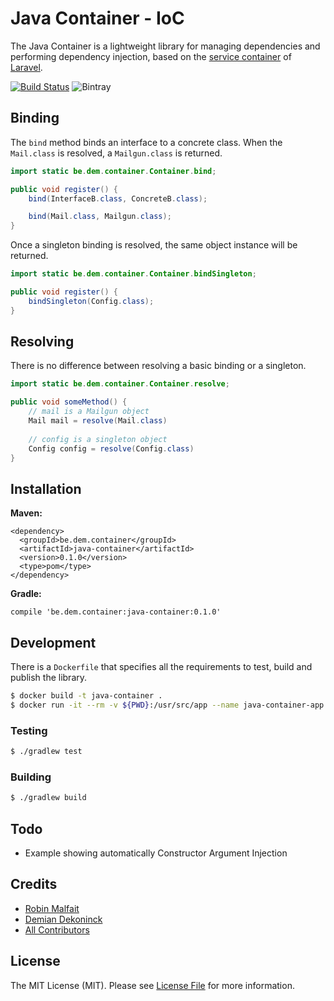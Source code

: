 # Java Container - IoC

The Java Container is a lightweight library for managing dependencies and performing dependency injection, based on the [service container](https://laravel.com/docs/master/container) of [Laravel](https://laravel.com/).

[![Build Status](https://travis-ci.com/DemianD/java-container.svg?branch=master)](https://travis-ci.com/DemianD/java-container)
![Bintray](https://img.shields.io/bintray/v/demian/maven/java-container.svg)

## Binding

The `bind` method binds an interface to a concrete class. When the `Mail.class` is resolved, a `Mailgun.class` is returned.

```java
import static be.dem.container.Container.bind;

public void register() {
    bind(InterfaceB.class, ConcreteB.class);

    bind(Mail.class, Mailgun.class);
}
```

Once a singleton binding is resolved, the same object instance will be returned.

```java
import static be.dem.container.Container.bindSingleton;

public void register() {
    bindSingleton(Config.class);
}
```

## Resolving

There is no difference between resolving a basic binding or a singleton.

```java
import static be.dem.container.Container.resolve;

public void someMethod() {
    // mail is a Mailgun object
    Mail mail = resolve(Mail.class)
    
    // config is a singleton object
    Config config = resolve(Config.class)
}
```

## Installation

**Maven:**

```
<dependency>
  <groupId>be.dem.container</groupId>
  <artifactId>java-container</artifactId>
  <version>0.1.0</version>
  <type>pom</type>
</dependency>
```

**Gradle:**

```
compile 'be.dem.container:java-container:0.1.0'
```

## Development

There is a `Dockerfile` that specifies all the requirements to test, build and publish the library.

```bash
$ docker build -t java-container . 
$ docker run -it --rm -v ${PWD}:/usr/src/app --name java-container-app java-container
```

### Testing

```bash
$ ./gradlew test
```

### Building

```bash
$ ./gradlew build
```

## Todo

- Example showing automatically Constructor Argument Injection

## Credits

- [Robin Malfait](https://github.com/RobinMalfait)
- [Demian Dekoninck](https://github.com/DemianD)
- [All Contributors](../../contributors)

## License

The MIT License (MIT). Please see [License File](LICENSE.md) for more information.
